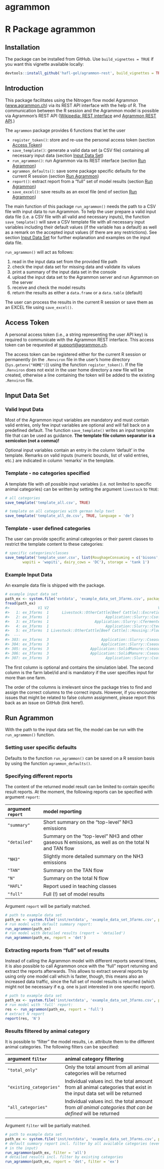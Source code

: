 agrammon
================

# R Package agrammon

## Installation

The package can be installed from GitHub. Use `build_vignettes = TRUE`
if you want this vignette available locally:

``` r
devtools::install_github('hafl-gel/agrammon-rest', build_vignettes = TRUE)
```

## Introduction

This package facilitates using the Nitrogen flow model Agrammon
(www.agrammon.ch) via its REST API interface with the help of R. The
communication between the R session and the Agrammon model is possible
via Agrammon’s REST API ([Wikipedia: REST
interface](https://en.wikipedia.org/wiki/Representational_state_transfer)
and [Agrammon REST
API](https://redocly.github.io/redoc/?url=https://model.agrammon.ch/single/api/v1/openapi.yaml).)

The `agrammon` package provides 6 functions that let the user

  - `register_token()`: store and re-use the personal access token
    (section [Access Token](#access-token))
  - `save_template()`: generate a valid data set (a CSV file) containing
    all necessary input data (section [Input Data Set](#input-data-set))
  - `run_agrammon()`: run Agrammon via its REST interface (section [Run
    Agrammon](#run-agrammon))
  - `agrammon_defaults()`: save some package specific defaults for the
    current R session (section [Run Agrammon](#run-agrammon))
  - `report()`: extract report from a “full” set of model results
    (section [Run Agrammon](#run-agrammon))
  - `save_excel()`: save results as an excel file (end of section [Run
    Agrammon](#run-agrammon))

The main function of this package `run_agrammon()` needs the path to a
CSV file with input data to run Agrammon. To help the user prepare a
valid input data file (i.e. a CSV file with all valid and necessary
inputs), the function `save_template()` will save a CSV template file
with all necessary input variables including their default values (if
the variable has a default) as well as a remark on the accepted input
values (if there are any restrictions). See section [Input Data
Set](#input-data-set) for further explanation and examples on the input
data file.

`run_agrammon()` will act as follows:

1.  read in the input data set from the provided file path
2.  check the input data set for missing data and validate its values
3.  print a summary of the input data set in the console
4.  upload the input data set to the Agrammon server and run Agrammon on
    the server
5.  receive and check the model results
6.  return the results as either a `data.frame` or a `data.table`
    (default)

The user can process the results in the current R session or save them
as an EXCEL file using `save_excel()`.

## Access Token

A personal access token (i.e., a string representing the user API key)
is required to communicate with the Agrammon REST interface. This access
token can be requested at <support@agrammon.ch>.

The access token can be registered either for the current R session or
permanently (in the `.Renviron` file in the user’s home directory
(`Sys.getenv("HOME")`)) using the function `register_token()`. If the
file `.Renviron` does not exist in the user home directory a new file
will be created, otherwise a line containing the token will be added to
the existing `.Renviron` file.

## Input Data Set

### Valid Input Data

Most of the Agrammon input variables are mandatory and must contain
valid entries, only few input variables are optional and will fall back
on a predefined default. The function `save_template()` writes an input
template file that can be used as guidance. **The template file column
separator is a semicolon (not a comma)\!**

Optional input variables contain an entry in the column ‘default’ in the
template. Remarks on valid inputs (numeric bounds, list of valid
entries, etc.) are indicated in column ‘remarks’ in the template.

### Template - no categories specified

A template file with *all* possible input variables (i.e. not limited to
specific animal categories) can be written by setting the argument
`livestock` to `TRUE`:

``` r
# all categories
save_template('template_all.csv', TRUE)

# template on all categories with german help text
save_template('template_all_de.csv', TRUE, language = 'de')
```

### Template - user defined categories

The user can provide specific animal categories or their parent classes
to restrict the template content to these categories:

``` r
# specific categories/classes
save_template('template_user.csv', list(RoughageConsuming = c('bisons', 'alpaca'), 
        wapiti = 'wapiti', dairy_cows = 'DC'), storage = 'tank 1')
```

### Example Input Data

An example data file is shipped with the package.

``` r
# example input data set
path_ex <- system.file('extdata', 'example_data_set_3farms.csv', package = 'agrammon')
fread(path_ex)
#>             V1 V2                                                  V3                        V4        V5
#>   1: ex_3farms  1      Livestock::OtherCattle[Beef Cattle]::Excretion         dimensioning_barn        78
#>   2: ex_3farms  1                          Application::Slurry::Csoft              appl_hotdays sometimes
#>   3: ex_3farms  1                     Application::Slurry::Cfermented          fermented_slurry         0
#>   4: ex_3farms  1                          Application::Slurry::Ctech      share_deep_injection         0
#>   5: ex_3farms  1 Livestock::OtherCattle[Beef Cattle]::Housing::Floor  mitigation_housing_floor      none
#>  ---                                                                                                     
#> 303: ex_3farms  3                        Application::Slurry::Cseason appl_autumn_winter_spring        50
#> 304: ex_3farms  3                        Application::Slurry::Cseason               appl_summer        50
#> 305: ex_3farms  3                   Application::SolidManure::Cseason appl_autumn_winter_spring        50
#> 306: ex_3farms  3                   Application::SolidManure::Cseason               appl_summer        50
#> 307: ex_3farms  3                          Application::Slurry::Csoft              appl_evening         0
```

The first column is optional and contains the simulation label. The
second column is the farm label/id and is mandatory if the user
specifies input for more than one farm.

The order of the columns is irrelevant since the package tries to find
and assign the correct columns to the correct inputs. However, if you
encounter issues that might be related to false column assignment,
please report this back as an issue on GitHub (link here\!).

## Run Agrammon

With the path to the input data set file, the model can be run with the
`run_agrammon()` function.

### Setting user specific defaults

Defaults to the function `run_agrammon()` can be saved on a R session
basis by using the function `agrammon_defaults()`.

### Specifying different reports

The content of the returned model result can be limited to contain
specific result reports. At the moment, the following reports can be
specified with argument `report`:

| argument `report` | model reporting                                                                                      |
| :---------------- | :--------------------------------------------------------------------------------------------------- |
| `"summary"`       | Short summary on the “top-level” NH3 emissions                                                       |
| `"detailed"`      | Summary on the “top-level” NH3 and other gaseous N emissions, as well as on the total N and TAN flow |
| `"NH3"`           | Slightly more detailed summary on the NH3 emissions                                                  |
| `"TAN"`           | Summary on the TAN flow                                                                              |
| `"N"`             | Summary on the total N flow                                                                          |
| `"HAFL"`          | Report used in teaching classes                                                                      |
| `"full"`          | Full (\!) set of model results                                                                       |

Argument `report` will be partially matched.

``` r
# path to example data set
path_ex <- system.file('inst/extdata', 'example_data_set_3farms.csv', package = 'agrammon')
# run model with default summary report:
run_agrammon(path_ex)
# run model with detailed results (report = 'detailed')
run_agrammon(path_ex, report = 'det')
```

### Extracting reports from “full” set of results

Instead of calling the Agrammon model with different reports several
times, it is also possible to call Agrammon once with the “full” report
returning and extract the reports afterwards. This allows to extract
several reports by using only one model call which is faster, though,
this means also an increased data traffic, since the full set of model
results is returned (which might not be necessary if e.g. one is just
interested in one specific report).

``` r
# path to example data set
path_ex <- system.file('inst/extdata', 'example_data_set_3farms.csv', package = 'agrammon')
# run model with 'full' report:
res <- run_agrammon(path_ex, report = 'full')
# extract N report
report(res, 'N')
```

### Results filtered by animal category

It is possible to “filter” the model results, i.e. attribute them to the
different animal categories. The following filters can be specified:

| argument `filter`       | animal category filtering                                                                                             |
| :---------------------- | :-------------------------------------------------------------------------------------------------------------------- |
| `"total_only"`          | Only the total amount from all animal categories will be returned                                                     |
| `"existing_categories"` | Individual values incl. the total amount from all animal categories that exist in the input data set will be returned |
| `"all_categories"`      | Individual values incl. the total amount from *all animal categories that can be defined* will be returned            |

Argument `filter` will be partially matched.

``` r
# path to example data set
path_ex <- system.file('inst/extdata', 'example_data_set_3farms.csv', package = 'agrammon')
# default summary report incl. filter by all available categories (even if they don't exist
# in the input)
run_agrammon(path_ex, filter = 'all')
# detailed results incl. filter by existing categories
run_agrammon(path_ex, report = 'det', filter = 'ex')
```
